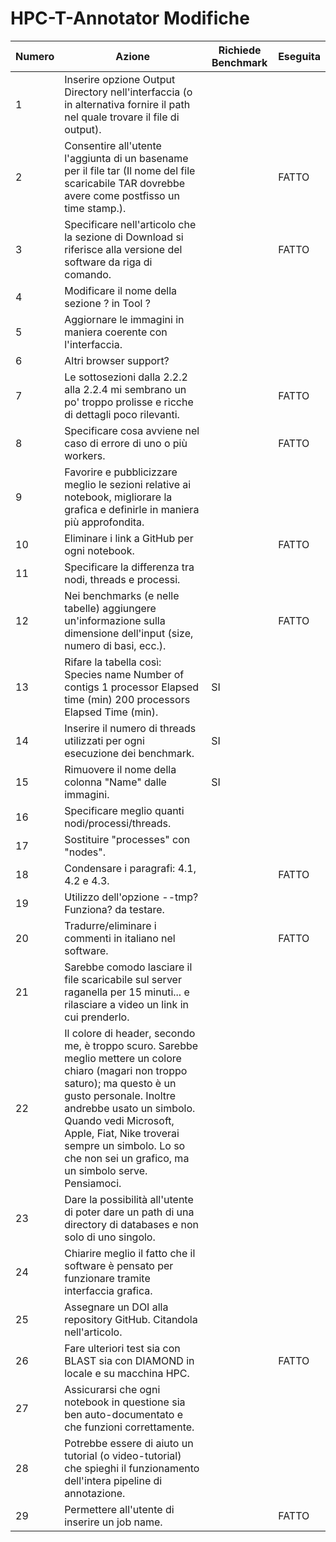# HPC-T-Annotator Modifiche

| Numero | Azione | Richiede Benchmark | Eseguita |
|--------|--------|-----------------|----------|
| 1 | Inserire opzione Output Directory nell'interfaccia (o in alternativa fornire il path nel quale trovare il file di output). | | |
| 2 | Consentire all'utente l'aggiunta di un basename per il file tar (Il nome del file scaricabile TAR dovrebbe avere come postfisso un time stamp.). | | FATTO |
| 3 | Specificare nell'articolo che la sezione di Download si riferisce alla versione del software da riga di comando. | | FATTO |
| 4 | Modificare il nome della sezione ? in Tool ? | | |
| 5 | Aggiornare le immagini in maniera coerente con l'interfaccia. | | |
| 6 | Altri browser support? | | |
| 7 | Le sottosezioni dalla 2.2.2 alla 2.2.4 mi sembrano un po' troppo prolisse e ricche di dettagli poco rilevanti. | | FATTO |
| 8 | Specificare cosa avviene nel caso di errore di uno o più workers. | | FATTO |
| 9 | Favorire e pubblicizzare meglio le sezioni relative ai notebook, migliorare la grafica e definirle in maniera più approfondita. | | |
| 10 | Eliminare i link a GitHub per ogni notebook. | | FATTO |
| 11 | Specificare la differenza tra nodi, threads e processi. | | |
| 12 | Nei benchmarks (e nelle tabelle) aggiungere un'informazione sulla dimensione dell'input (size, numero di basi, ecc.). | | FATTO |
| 13 | Rifare la tabella così: Species name Number of contigs 1 processor Elapsed time (min) 200 processors Elapsed Time (min). | SI | |
| 14 | Inserire il numero di threads utilizzati per ogni esecuzione dei benchmark. | SI | |
| 15 | Rimuovere il nome della colonna "Name" dalle immagini. | SI | |
| 16 | Specificare meglio quanti nodi/processi/threads. | | |
| 17 | Sostituire "processes" con "nodes". | | |
| 18 | Condensare i paragrafi: 4.1, 4.2 e 4.3. | | FATTO |
| 19 | Utilizzo dell'opzione --tmp? Funziona? da testare. | | |
| 20 | Tradurre/eliminare i commenti in italiano nel software. | | FATTO |
| 21 | Sarebbe comodo lasciare il file scaricabile sul server raganella per 15 minuti... e rilasciare a video un link in cui prenderlo. | | |
| 22 | Il colore di header, secondo me, è troppo scuro. Sarebbe meglio mettere un colore chiaro (magari non troppo saturo); ma questo è un gusto personale. Inoltre andrebbe usato un simbolo. Quando vedi Microsoft, Apple, Fiat, Nike troverai sempre un simbolo. Lo so che non sei un grafico, ma un simbolo serve. Pensiamoci. | | |
| 23 | Dare la possibilità all'utente di poter dare un path di una directory di databases e non solo di uno singolo. | | |
| 24 | Chiarire meglio il fatto che il software è pensato per funzionare tramite interfaccia grafica. | | |
| 25 | Assegnare un DOI alla repository GitHub. Citandola nell'articolo.| | |
| 26 | Fare ulteriori test sia con BLAST sia con DIAMOND in locale e su macchina HPC. | | FATTO |
| 27 | Assicurarsi che ogni notebook in questione sia ben auto-documentato e che funzioni correttamente. | | |
| 28 | Potrebbe essere di aiuto un tutorial (o video-tutorial) che spieghi il funzionamento dell'intera pipeline di annotazione. | | |
| 29 | Permettere all'utente di inserire un job name. | | FATTO |